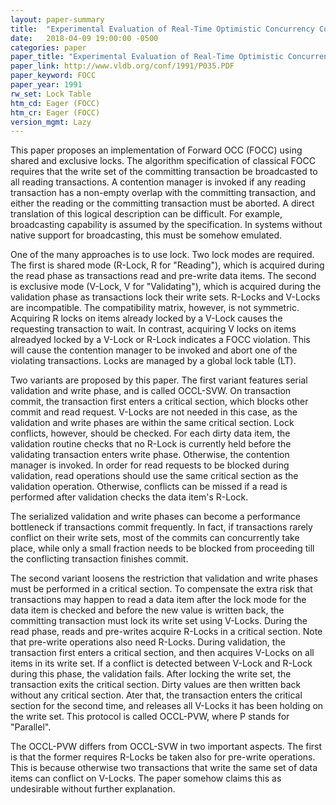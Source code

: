 ```yaml
---
layout: paper-summary
title:  "Experimental Evaluation of Real-Time Optimistic Concurrency Control Schemes"
date:   2018-04-09 19:00:00 -0500
categories: paper
paper_title: "Experimental Evaluation of Real-Time Optimistic Concurrency Control Schemes"
paper_link: http://www.vldb.org/conf/1991/P035.PDF
paper_keyword: FOCC
paper_year: 1991
rw_set: Lock Table
htm_cd: Eager (FOCC)
htm_cr: Eager (FOCC)
version_mgmt: Lazy
---
```


This paper proposes an implementation of Forward OCC (FOCC) using shared and exclusive locks.
The algorithm specification of classical FOCC requires that the write set of the committing
transaction be broadcasted to all reading transactions. A contention manager is 
invoked if any reading transaction has a non-empty overlap with the committing transaction,
and either the reading or the committing transaction must be aborted. A direct translation
of this logical description can be difficult. For example, broadcasting capability is assumed 
by the specification. In systems without native support for broadcasting, this must
be somehow emulated.

One of the many approaches is to use lock. Two lock modes are required. The first is shared mode 
(R-Lock, R for "Reading"), which is acquired during the read phase as transactions read and pre-write data items.
The second is exclusive mode (V-Lock, V for "Validating"), which is acquired during the validation phase
as transactions lock their write sets. R-Locks and V-Locks are incompatible. The compatibility
matrix, however, is not symmetric. Acquiring R locks on items already locked by a V-Lock causes the requesting
transaction to wait. In contrast, acquiring V locks on items alreadyed locked by a V-Lock or R-Lock indicates
a FOCC violation. This will cause the contention manager to be invoked and abort one of the violating transactions.
Locks are managed by a global lock table (LT).

Two variants are proposed by this paper. The first variant features serial validation and write phase, and is called
OCCL-SVW. On transaction commit, the transaction first enters a critical section, which blocks other commit
and read request. V-Locks are not needed in this case, as the validation and write phases are within the same
critical section. Lock conflicts, however, should be checked. For each dirty data item,
the validation routine checks that no R-Lock is currently held before the validating transaction enters write phase. 
Otherwise, the contention manager is invoked. In order for read requests to be blocked during validation, read
operations should use the same critical section as the validation operation. Otherwise, conflicts can be missed if
a read is performed after validation checks the data item's R-Lock.

The serialized validation and write phases can become a performance bottleneck if transactions commit frequently.
In fact, if transactions rarely conflict on their write sets, most of the commits can concurrently take place, while
only a small fraction needs to be blocked from proceeding till the conflicting transaction finishes commit.

The second variant loosens the restriction that validation and write phases must be performed in a critical section.
To compensate the extra risk that transactions may happen to read a data item after the lock mode for the data item
is checked and before the new value is written back, the committing transaction must lock its write set using V-Locks.
During the read phase, reads and pre-writes acquire R-Locks in a critical section. Note that pre-write operations 
also need R-Locks. During validation, the transaction first enters a critical section, and then acquires V-Locks
on all items in its write set. If a conflict is detected between V-Lock and R-Lock during this phase, the 
validation fails. After locking the write set, the transaction exits the critical section. Dirty values are then
written back without any critical section. Ater that, the transaction enters the critical section for the second time,
and releases all V-Locks it has been holding on the write set. This protocol is called OCCL-PVW, where P stands for
"Parallel".

The OCCL-PVW differs from OCCL-SVW in two important aspects. The first is that the former requires R-Locks be taken
also for pre-write operations. This is because otherwise two transactions that write the same set of data items can
conflict on V-Locks. The paper somehow claims this as undesirable without further explanation.
